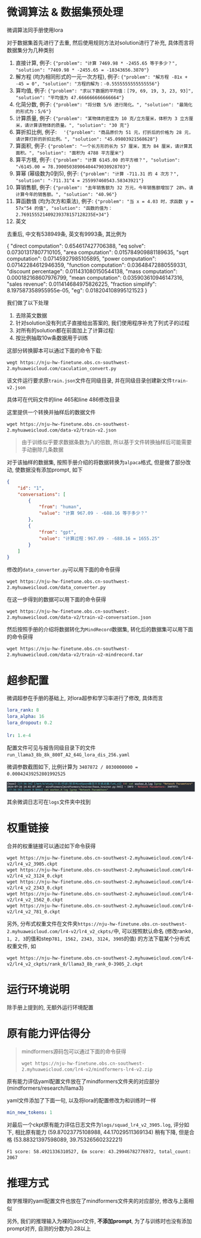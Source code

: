 # 微调算法 & 数据集预处理

微调算法同手册使用lora

对于数据集首先进行了去重, 然后使用规则方法对solution进行了补充, 具体而言将数据集分为几种类别

1. 直接计算, 例子: `{"problem": "计算 7469.98 * -2455.65 等于多少？", "solution": "7469.98 * -2455.65 = -18343656.3870"}`
2. 解方程 (均为相同形式的一元一次方程), 例子: `{"problem": "解方程 -81x + -45 = 0", "solution": "方程的解为：-0.5555555555555556"}`
3. 算均值, 例子: `{"problem": "求以下数据的平均值：[79, 69, 19, 3, 23, 93]", "solution": "平均值为 47.666666666666664"}`
4. 化简分数, 例子: `{"problem": "将分数 5/6 进行简化。", "solution": "最简化的形式为：5/6"}`
5. 计算质量, 例子: `{"problem": "某物体的密度为 10 克/立方厘米，体积为 3 立方厘米，请计算该物体的质量。", "solution": "30 克"}`
6. 算折扣比例, 例子: `  '{"problem": "商品原价为 51 元，打折后的价格为 28 元，请计算打折的折扣比例。", "solution": "45.09803921568628"}`
7. 算面积, 例子: `{"problem": "一个长方形的长为 57 厘米，宽为 84 厘米，请计算其面积。", "solution": "面积为 4788 平方厘米"}`
8. 算平方根, 例子: `{"problem": "计算 6145.00 的平方根？", "solution": "√6145.00 = 78.39005038906404479030928703"}`
9. 算幂 (幂级数为0到5), 例子: `{"problem": "计算 -711.31 的 4 次方？", "solution": "-711.31^4 = 255997460543.58343921"}`
10. 算销售额, 例子: `{"problem": "去年销售额为 32 万元，今年销售额增加了 28%，请计算今年的销售额。", "solution": "40.96"}`
11. 算函数值 (均为次方和乘法), 例子: `{"problem": "当 x = 4.03 时，求函数 y = 57x^54 的值", "solution": "函数的值为：2.769155521409239378157128235E+34"}`
12. 英文

去重后, 中文有538949条, 英文有9993条, 其比例为

{
    "direct computation": 0.654617427706388,
    "eq solve": 0.07301317807710105,
    "area computation": 0.015784909881189635,
    "sqrt computation": 0.07145927985105895,
    "power computation": 0.07142284612946359,
    "function computation": 0.03648472880559331,
    "discount percentage": 0.011431080150544138,
    "mass computation": 0.000182168607976799,
    "mean computation": 0.035903610946147316,
    "sales revenue": 0.011414684975826225,
    "fraction simplify": 8.197587358955955e-05,
    "eg": 0.018204108995121523
}

我们做了以下处理

1. 去除英文数据
2. 针对solution没有列式子直接给出答案的, 我们使用程序补充了列式子的过程
3. 对所有的solution都在前面加上了计算过程:
4. 按比例抽取10w条数据用于训练

这部分转换脚本可以通过下面的命令下载:

```shell
wegt https://nju-hw-finetune.obs.cn-southwest-2.myhuaweicloud.com/caculation_convert.py
```

该文件运行要求原`train.json`文件在同级目录, 并在同级目录创建新文件`train-v2.json`

具体可在代码文件的line 465和line 486修改目录

这里提供一个转换并抽样后的数据文件

```shell
wget https://nju-hw-finetune.obs.cn-southwest-2.myhuaweicloud.com/data-v2/train-v2.json
```

> 由于训练似乎要求数据条数为八的倍数, 所以基于文件转换抽样后可能需要手动删除几条数据

对于该抽样的数据集, 按照手册介绍的将数据转换为`alpaca`格式, 但是做了部分改动, 使数据没有添加prompt, 如下

```json
{
    "id": "1",
    "conversations": [
        {
            "from": "human",
            "value": "计算 967.09 - -688.16 等于多少？"
        },
        {
            "from": "gpt",
            "value": "计算过程：967.09 - -688.16 = 1655.25"
        }
    ]
}
```

修改的`data_converter.py`可以用下面的命令获得

```shell
wget https://nju-hw-finetune.obs.cn-southwest-2.myhuaweicloud.com/data_converter.py
```

在这一步得到的数据可以用下面的命令获得

```shell
wget https://nju-hw-finetune.obs.cn-southwest-2.myhuaweicloud.com/data-v2/train-v2-conversation.json
```

然后按照手册的介绍将数据转化为`MindRecord`数据集, 转化后的数据集可以用下面的命令获得

```shell
wget https://nju-hw-finetune.obs.cn-southwest-2.myhuaweicloud.com/data-v2/train-v2-mindrecord.tar
```



# 超参配置

微调超参在手册的基础上, 对lora超参和学习率进行了修改, 具体而言

```yaml
lora_rank: 8
lora_alpha: 16
lora_dropout: 0.2

lr: 1.e-4
```

配置文件可见与报告同级目录下的文件`run_llama3_8b_8k_800T_A2_64G_lora_dis_256.yaml`

微调参数截图如下, 比例计算为 `3407872 / 8030000000 = 0.00042439252801992525`

![image-20240728173711373](https://raw.githubusercontent.com/bsnmldb/tuchuang/main/img/202407281738753.png)

其余微调日志可在`logs`文件夹中找到

# 权重链接

合并的权重链接可以通过如下命令获得

```shell
wget https://nju-hw-finetune.obs.cn-southwest-2.myhuaweicloud.com/lr4-v2/lr4_v2_3905.ckpt
wget https://nju-hw-finetune.obs.cn-southwest-2.myhuaweicloud.com/lr4-v2/lr4_v2_3124_0.ckpt
wget https://nju-hw-finetune.obs.cn-southwest-2.myhuaweicloud.com/lr4-v2/lr4_v2_2343_0.ckpt
wget https://nju-hw-finetune.obs.cn-southwest-2.myhuaweicloud.com/lr4-v2/lr4_v2_1562_0.ckpt
wget https://nju-hw-finetune.obs.cn-southwest-2.myhuaweicloud.com/lr4-v2/lr4_v2_781_0.ckpt
```

另外, 分布式权重文件在文件夹`https://nju-hw-finetune.obs.cn-southwest-2.myhuaweicloud.com/lr4-v2/lr4_v2_ckpts/`中, 可以按照默认命名 (修改rank`0, 1, 2, 3`的值和step`781, 1562, 2343, 3124, 3905`的值) 的方法下载某个分布式权重文件, 如

```shell
wget https://nju-hw-finetune.obs.cn-southwest-2.myhuaweicloud.com/lr4-v2/lr4_v2_ckpts/rank_0/llama3_8b_rank_0-3905_2.ckpt
```

# 运行环境说明

除手册上提到的, 无额外运行环境配置

# 原有能力评估得分

> mindformers源码包可以通过下面的命令获得
>
> ```shell
> wget https://nju-hw-finetune.obs.cn-southwest-2.myhuaweicloud.com/lr4-v2/mindformers-lr4-v2.zip
> ```

原有能力评估yaml配置文件放在了mindformers文件夹的对应部分 (mindformers/research/llama3)

yaml文件添加了下面一句, 以及将lora的配置修改为和训练时一样

```yaml
min_new_tokens: 1
```

对最后一个ckpt原有能力评估日志文件为`logs/squad_lr4_v2_3905.log`, 评分如下, 相比原有能力 (59.87023775108988, 44.17029511369134) 稍有下降, 但是合格 (53.88321397598089, 39.75326560232221)

```shell
F1 score: 58.4921336310527, Em score: 43.29946782776972, total_count: 2067
```

# 推理方式

数学推理的yaml配置文件也放在了mindformers文件夹的对应部分, 修改与上面相似

另外, 我们的推理输入为裸的jsonl文件, **不添加prompt**, 为了与训练时也没有添加prompt对齐, 自测的分数为0.28以上
